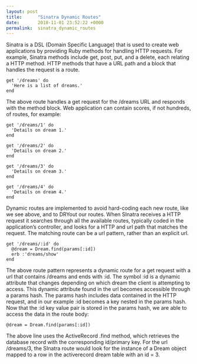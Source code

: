 ```yaml
---
layout: post
title:      "Sinatra Dynamic Routes"
date:       2018-11-01 23:52:22 +0000
permalink:  sinatra_dynamic_routes
---
```



Sinatra is a DSL (Domain Specific Language) that is used to create web applications by providing Ruby methods for handling HTTP requests. For example, Sinatra methods include get, post, put, and a delete, each relating a HTTP method. HTTP methods that have a URL path and a block that handles the request is a route. 

```
get '/dreams' do
  'Here is a list of dreams.'
end
```

The above route handles a get request for the /dreams URL and responds with the method block.  Web application can contain scores, if not hundreds, of routes, for example:

```
get '/dreams/1' do
  'Details on dream 1.'
end

get '/dreams/2' do
  'Details on dream 2.'
end

get '/dreams/3' do
  'Details on dream 3.'
end

get '/dreams/4' do
  'Details on dream 4.'
end
```

Dynamic routes are implemented to avoid hard-coding each new route, like we see above, and to DRYout our routes.
When SInatra receives a HTTP request it searches through all the available routes, typically coded in the application’s controller, and looks for a HTTP and url path that matches the request. The matching route can be a url pattern, rather than an explicit url. 

```
get '/dreams/:id' do
  @dream = Dream.find(params[:id])
  erb :'dreams/show'
end
```

The above route pattern represents a dynamic route for a get request with a url that contains /dreams and ends with :id. The symbol :id is a dynamic attribute that changes depending on which dream the client is attempting to access. This dynamic attribute found in the url becomes accessible through a params ​hash. The ​params​ hash includes data contained in the HTTP request, and in our example :id​ becomes a key nested in the params hash. Now that the :id key value pair is stored in the params hash, we are able to access the data in the route body:

```
​@dream = Dream.find(params[:id])
```

The above line uses the ActiveRecord .find method, which retrieves the database record with the corresponding id/primary key. For the url /dreams/3, the SInatra route would look for the instance of a Dream object mapped to a row in the activerecord dream table with an id = 3.
